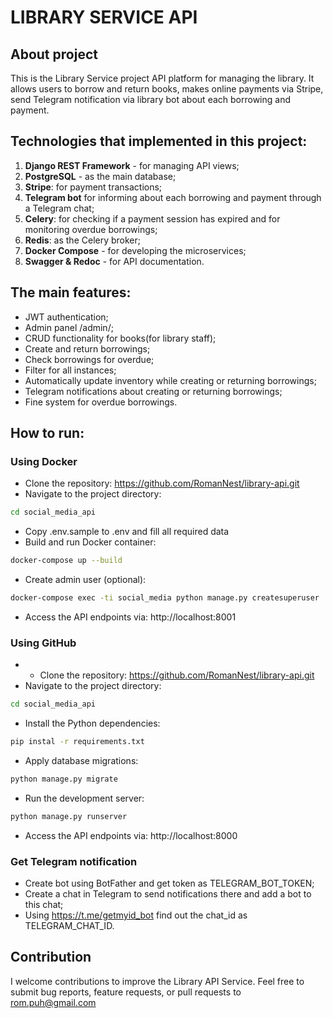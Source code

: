 # LIBRARY SERVICE API 

## About project
This is the Library Service project API platform for managing the library. It allows users to borrow and return books, makes online payments via Stripe, send Telegram notification via library bot about each borrowing and payment. 

## Technologies that implemented in this project:
1. **Django REST Framework** - for managing API views;
2. **PostgreSQL** - as the main database;
3. **Stripe**: for payment transactions;
4. **Telegram bot** for informing about each borrowing and payment through a Telegram chat;
5. **Celery**: for checking if a payment session has expired and for monitoring overdue borrowings;
6. **Redis**: as the Celery broker;
7. **Docker Compose** - for developing the microservices;
8. **Swagger & Redoc** - for API documentation.

## The main features:
* JWT authentication;
* Admin panel /admin/;
* CRUD functionality for books(for library staff);
* Create and return borrowings;
* Check borrowings for overdue;
* Filter for all instances;
* Automatically update inventory while creating or returning borrowings;
* Telegram notifications about creating or returning borrowings;
* Fine system for overdue borrowings.

## How to run:
### Using Docker

- Clone the repository: https://github.com/RomanNest/library-api.git
- Navigate to the project directory: 
```bash
cd social_media_api
```
- Copy .env.sample to .env and fill all required data
- Build and run Docker container:
``` bash
docker-compose up --build
```
- Create admin user (optional):
``` bash
docker-compose exec -ti social_media python manage.py createsuperuser
```
- Access the API endpoints via: http://localhost:8001

### Using GitHub

- - Clone the repository: https://github.com/RomanNest/library-api.git
- Navigate to the project directory: 
```bash
cd social_media_api
```
- Install the Python dependencies:
```bash
pip instal -r requirements.txt
```
- Apply database migrations:
```bash
python manage.py migrate
```
- Run the development server:
```bash
python manage.py runserver
```
- Access the API endpoints via: http://localhost:8000

### Get Telegram notification
- Create bot using BotFather and get token as TELEGRAM_BOT_TOKEN;
- Create a chat in Telegram to send notifications there and add a bot to this chat;
- Using https://t.me/getmyid_bot find out the chat_id as TELEGRAM_CHAT_ID.

## Contribution
I welcome contributions to improve the Library API Service. Feel free to submit bug reports, feature requests, or pull requests to rom.puh@gmail.com
